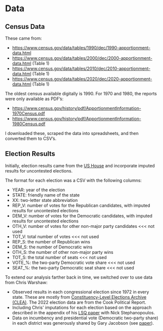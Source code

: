 # Data

## Census Data

These came from:
 
- https://www.census.gov/data/tables/1990/dec/1990-apportionment-data.html
- https://www.census.gov/data/tables/2000/dec/2000-apportionment-data.html (Table 1)
- https://www.census.gov/data/tables/2010/dec/2010-apportionment-data.html (Table 1)
- https://www.census.gov/data/tables/2020/dec/2020-apportionment-data.html (Table 1)

The oldest census available digitally is 1990. 
For 1970 and 1980, the reports were only available as PDF’s:

- https://www.census.gov/history/pdf/ApportionmentInformation-1970Census.pdf
- https://www.census.gov/history/pdf/ApportionmentInformation-1980Census.pdf

I downloaded these, scraped the data into spreadsheets, and then converted them to CSV’s.

## Election Results

Initially, election results came from the [US House](https://github.com/alecramsay/ushouse) and
incorporate imputed results for uncontested elections.

The format for each election was a CSV with the following columns:

- YEAR: year of the election
- STATE: friendly name of the state
- XX: two-letter state abbreviation
- REP_V: number of votes for the Republican candidates, with imputed results for uncontested elections
- DEM_V: number of votes for the Democratic candidates, with imputed results for uncontested elections
- OTH_V: number of votes for other non-major party candidates <<< not used
- TOT_V: total number of votes <<< not used
- REP_S: the number of Republican wins
- DEM_S: the number of Democratic wins
- OTH_S: the number of other non-major party wins
- TOT_S: the total number of seats <<< not used
- VOTE_%: the two-party Democratic vote share <<< not used
- SEAT_%: the two-party Democratic seat share <<< not used

To extend our analysis farther back in time, we switched over to use data from Chris Warshaw:

- Observed results in each congressional election since 1972 in every state. These are mostly from [Constituency-Level Elections Archive (CLEA)](https://electiondataarchive.org). The 2022 election data are from the Cook Political Report.
- Including Chris' imputations for each election based on the approach described in the appendix of his [LSQ paper](https://onlinelibrary.wiley.com/action/downloadSupplement?doi=10.1111%2Flsq.12276&file=lsq12276-sup-0001-Supinfo.pdf) with Nick Stephanopoulos.
- Data on incumbency and presidential vote (Democratic two-party share) in each district was generously shared by Gary Jacobson (see [paper](https://www.journals.uchicago.edu/doi/abs/10.1086/681670)).